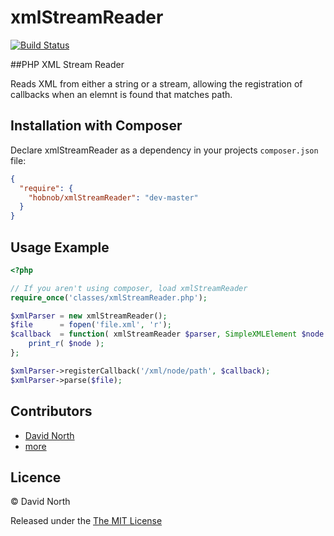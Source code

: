 xmlStreamReader
===============

[![Build Status](https://travis-ci.org/hobnob/xmlStreamReader.png?branch=master)](https://travis-ci.org/hobnob/xmlStreamReader)

##PHP XML Stream Reader

Reads XML from either a string or a stream, allowing the registration of callbacks when an elemnt is found that matches path.

Installation with Composer
-------------

Declare xmlStreamReader as a dependency in your projects `composer.json` file:

``` json
{
  "require": {
    "hobnob/xmlStreamReader": "dev-master"
  }
}
```

Usage Example
-------------

```php
<?php

// If you aren't using composer, load xmlStreamReader
require_once('classes/xmlStreamReader.php');

$xmlParser = new xmlStreamReader();
$file      = fopen('file.xml', 'r');
$callback  = function( xmlStreamReader $parser, SimpleXMLElement $node ) {
    print_r( $node );
};

$xmlParser->registerCallback('/xml/node/path', $callback);
$xmlParser->parse($file);
```

Contributors
------------

  * [David North](https://github.com/hobnob)
  * [more](https://github.com/hobnob/xmlStreamReader/contributors)


Licence
-------

© David North

Released under the [The MIT License](http://www.opensource.org/licenses/mit-license.php)
